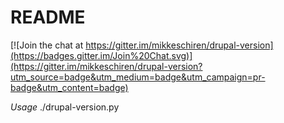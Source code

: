 README
==========

[![Join the chat at https://gitter.im/mikkeschiren/drupal-version](https://badges.gitter.im/Join%20Chat.svg)](https://gitter.im/mikkeschiren/drupal-version?utm_source=badge&utm_medium=badge&utm_campaign=pr-badge&utm_content=badge)

*Usage*
./drupal-version.py



